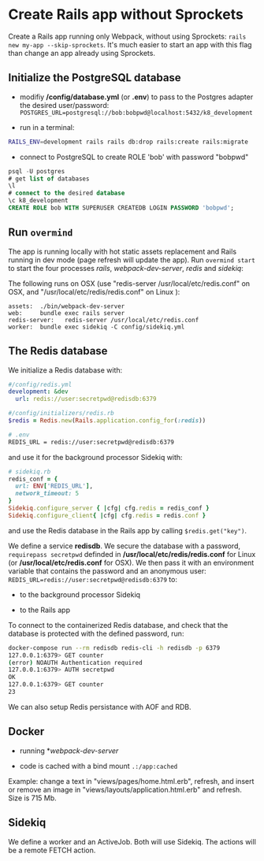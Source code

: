 # Create Rails app without Sprockets

Create a Rails app running only Webpack, without using Sprockets: `rails new my-app --skip-sprockets`. It's much easier to start an app with this flag than change an app already using Sprockets.

## Initialize the PostgreSQL database

- modifiy **/config/database.yml** (or **.env**) to pass to the Postgres adapter the desired user/password: `POSTGRES_URL=postgresql://bob:bobpwd@localhost:5432/k8_development`

- run in a terminal:

```sh
RAILS_ENV=development rails rails db:drop rails:create rails:migrate
```

- connect to PostgreSQL to create ROLE 'bob' with password "bobpwd"

```sql
psql -U postgres
# get list of databases
\l
# connect to the desired database
\c k8_development
CREATE ROLE bob WITH SUPERUSER CREATEDB LOGIN PASSWORD 'bobpwd';
```

## Run `overmind`

The app is running locally with hot static assets replacement and Rails running in dev mode (page refresh will update the app). Run `overmind start` to start the four processes _rails_, _webpack-dev-server_, _redis_ and _sidekiq_:

The following runs on OSX (use "redis-server /usr/local/etc/redis.conf" on OSX, and "/usr/local/etc/redis/redis.conf" on Linux ):

```
assets:  ./bin/webpack-dev-server
web:     bundle exec rails server
redis-server:   redis-server /usr/local/etc/redis.conf
worker:  bundle exec sidekiq -C config/sidekiq.yml
```

## The Redis database

We initialize a Redis database with:

```yml
#/config/redis.yml
development: &dev
  url: redis://user:secretpwd@redisdb:6379
```

```rb
#/config/initializers/redis.rb
$redis = Redis.new(Rails.application.config_for(:redis))
```

```sh
# .env
REDIS_URL = redis://user:secretpwd@redisdb:6379
```

and use it for the background processor Sidekiq with:

```rb
# sidekiq.rb
redis_conf = {
  url: ENV['REDIS_URL'],
  network_timeout: 5
}
Sidekiq.configure_server { |cfg| cfg.redis = redis_conf }
Sidekiq.configure_client{ |cfg| cfg.redis = redis.conf }
```

and use the Redis database in the Rails app by calling `$redis.get("key")`.

We define a service **redisdb**. We secure the database with a password, `requirepass secretpwd` definded in **/usr/local/etc/redis/redis.conf** for Linux (or **/usr/local/etc/redis.conf** for OSX). We then pass it with an environment variable that contains the password and an anonymous user: `REDIS_URL=redis://user:secretpwd@redisdb:6379` to:

- to the background processor Sidekiq

- to the Rails app

To connect to the containerized Redis database, and check that the database is protected with the defined password, run:

```sh
docker-compose run --rm redisdb redis-cli -h redisdb -p 6379
127.0.0.1:6379> GET counter
(error) NOAUTH Authentication required
127.0.0.1:6379> AUTH secretpwd
OK
127.0.0.1:6379> GET counter
23
```

We can also setup Redis persistance with AOF and RDB.

## Docker

- running \*_webpack-dev-server_

- code is cached with a bind mount `.:/app:cached`

Example: change a text in "views/pages/home.html.erb", refresh, and insert or remove an image in "views/layouts/application.html.erb" and refresh.
Size is 715 Mb.

## Sidekiq

We define a worker and an ActiveJob. Both will use Sidekiq. The actions will be a remote FETCH action.
